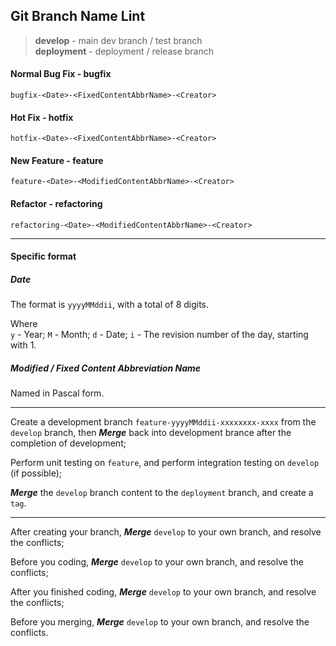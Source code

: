 ## Git Branch Name Lint

> **develop** - main dev branch / test branch  
> **deployment** - deployment / release branch

#### Normal Bug Fix - **bugfix**

```
bugfix-<Date>-<FixedContentAbbrName>-<Creator>
```

#### Hot Fix - **hotfix**

```
hotfix-<Date>-<FixedContentAbbrName>-<Creator>
```

#### New Feature - **feature**

```
feature-<Date>-<ModifiedContentAbbrName>-<Creator>
```

#### Refactor - **refactoring**

```
refactoring-<Date>-<ModifiedContentAbbrName>-<Creator>
```

---

#### Specific format

##### Date

The format is `yyyyMMddii`, with a total of 8 digits.

Where  
`y` - Year; `M` - Month; `d` - Date; `i` - The revision number of the day, starting with 1.

##### Modified / Fixed Content Abbreviation Name

Named in Pascal form.

---

Create a development branch `feature-yyyyMMddii-xxxxxxxx-xxxx` from the `develop` branch, then ***Merge*** back into development brance after the completion of development;

Perform unit testing on `feature`, and perform integration testing on `develop` (if possible);

***Merge*** the `develop` branch content to the `deployment` branch, and create a `tag`.

---

After creating your branch, ***Merge*** `develop` to your own branch, and resolve the conflicts;

Before you coding, ***Merge*** `develop` to your own branch, and resolve the conflicts;

After you finished coding, ***Merge*** `develop` to your own branch, and resolve the conflicts;

Before you merging, ***Merge*** `develop` to your own branch, and resolve the conflicts.
